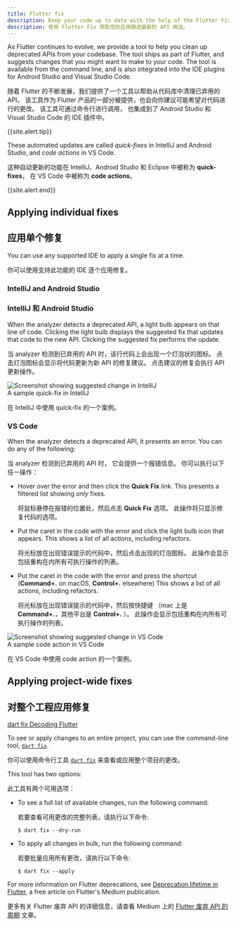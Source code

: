 ```yaml
---
title: Flutter fix
description: Keep your code up to date with the help of the Flutter Fix feature.
description: 使用 Flutter Fix 帮助您的应用跟进最新的 API 用法。
---
```


As Flutter continues to evolve, we provide a tool to help you clean up
deprecated APIs from your codebase. The tool ships as part of Flutter, and
suggests changes that you might want to make to your code. The tool is available
from the command line, and is also integrated into the IDE plugins for Android
Studio and Visual Studio Code.

随着 Flutter 的不断发展，我们提供了一个工具以帮助从代码库中清理已弃用的 API。
该工具作为 Flutter 产品的一部分被提供，也会向你建议可能希望对代码进行的更改。
该工具可通过命令行进行调用，
也集成到了 Android Studio 和 Visual Studio Code 的 IDE 插件中。

{{site.alert.tip}}

  These automated updates are called _quick-fixes_ in IntelliJ and Android
  Studio, and _code actions_ in VS Code.

  这种自动更新的功能在 IntelliJ、Android Studio 和 Eclipse 中被称为 **quick-fixes**，
  在 VS Code 中被称为 **code actions**。

{{site.alert.end}}

## Applying individual fixes

## 应用单个修复

You can use any supported IDE
to apply a single fix at a time.

你可以使用支持此功能的 IDE 逐个应用修复。

### IntelliJ and Android Studio

### IntelliJ 和 Android Studio

When the analyzer detects a deprecated API,
a light bulb appears on that line of code.
Clicking the light bulb displays the suggested fix
that updates that code to the new API.
Clicking the suggested fix performs the update.

当 analyzer 检测到已弃用的 API 时，该行代码上会出现一个灯泡状的图标。
点击灯泡图标会显示将代码更新为新 API 的修复建议。
点击建议的修复会执行 API 更新操作。

![Screenshot showing suggested change in IntelliJ]({{site.url}}/assets/images/docs/development/tools/flutter-fix-suggestion-intellij.png)<br>
A sample quick-fix in IntelliJ

在 IntelliJ 中使用 quick-fix 的一个案例。

### VS Code

When the analyzer detects a deprecated API,
it presents an error.
You can do any of the following:

当 analyzer 检测到已弃用的 API 时，
它会提供一个报错信息。
你可以执行以下任一操作：

* Hover over the error and then click the
  **Quick Fix** link.
  This presents a filtered list showing
  _only_ fixes.

  将鼠标悬停在报错的位置处，然后点击 **Quick Fix** 选项。
  此操作将只显示修复代码的选项。

* Put the caret in the code with the error and click
  the light bulb icon that appears.
  This shows a list of all actions, including
  refactors.

  将光标放在出现错误提示的代码中，然后点击出现的灯泡图标。
  此操作会显示包括重构在内所有可执行操作的列表。

* Put the caret in the code with the error and
  press the shortcut
  (**Command+.** on macOS, **Control+.** elsewhere)
  This shows a list of all actions, including
  refactors.

  将光标放在出现错误提示的代码中，然后按快捷键
  （mac 上是 **Command+.**，其他平台是 **Control+.** ）。
  此操作会显示包括重构在内所有可执行操作的列表。

![Screenshot showing suggested change in VS Code]({{site.url}}/assets/images/docs/development/tools/flutter-fix-suggestion-vscode.png)<br>
A sample code action in VS Code

在 VS Code 中使用 code action 的一个案例。

## Applying project-wide fixes

## 对整个工程应用修复

[dart fix Decoding Flutter][]

To see or apply changes to an entire project,
you can use the command-line tool, [`dart fix`][].

你可以使用命令行工具 [`dart fix`][] 来查看或应用整个项目的更改。

This tool has two options:

此工具有两个可用选项：

* To see a full list of available changes, run
  the following command:

  若要查看可用更改的完整列表，请执行以下命令:

  ```terminal
  $ dart fix --dry-run
  ```

* To apply all changes in bulk, run the
  following command:

  若要批量应用所有更改，请执行以下命令:

  ```terminal
  $ dart fix --apply
  ```

For more information on Flutter deprecations, see
[Deprecation lifetime in Flutter][], a free article
on Flutter's Medium publication.

更多有关 Flutter 废弃 API 的详细信息，请查看 Medium 上的
[Flutter 废弃 API 的周期][Deprecation lifetime in Flutter] 文章。


[Deprecation lifetime in Flutter]: {{site.flutter-medium}}/deprecation-lifetime-in-flutter-e4d76ee738ad
[`dart fix`]: {{site.dart-site}}/tools/dart-fix
[dart fix Decoding Flutter]: {{yt-watch}}?v=OBIuSrg_Quo
